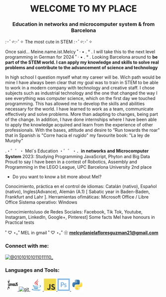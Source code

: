 <h1 align="center">WELCOME TO MY PLACE </h1>
<h3 align="center">Education in networks and microcomputer system & from Barcelona</h3>

*:･ﾟ✧*:･ﾟ✧ The most cute in STEM *:･ﾟ✧*:･ﾟ✧ 

Once said... Meine.name.ist.Melcy 
˚ · • . ° . I will take this to the next level programming in German for 2024 ˚ · • . ° .
Looking Barcelona around to **be part of the STEM world. I can apply my knowledge and skills to solve real problems and contribute to the advancement of science and technology**

In high school I question myself what my career will be. Wich path would be mine I have always been clear that my goal was to train in STEM to be able to work in a modern company with technology and creative staff. I chose subjects such as industrial technology and the one that changed the way I see everything was computer science, which on the first day we touched programming. This has allowed me to develop the skills and abilities necessary for the world. I have learned to work as a team, communicate effectively and solve problems. More than adapting to changes, being part of the change. In addition, I have done internships where I have been able to apply the knowledge acquired and learn from the experience of other professionals. With the bases, attitude and desire to “Run towards the roar" that in Spanish is "Corre hacia el rugido" my favourite book: "La ley de Murphy"

.・゜゜・ Mel´s Education ・゜゜・．**in networks and Microcomputer System**
2023: Studying Programming JavaScript, Phyton and Big Data 
Proud to say I have been in a contest of Robotics, Assembly and Programming in the LEGO League, UPC Barcelona University 2nd place

 - Do you want to know a bit more about Mel?
 
 Conocimiento, práctica en el control de idiomas: Catalán (nativo), Español (nativo), Ingles(Advance), Alemán (A.1) [ Sabatic year in Baden-Baden, Frankfurt and Lahr ].
 Herramientas ofimáticas: Microsoft Office / Libre Office
 Sistema operativo: Windows
 
 Conocimiento/uso de Redes Sociales: Facebook, Tik Tok, Youtube, Instagram, LinkedIn, Google+, Pinterest]
 Some facts Mel have honours in Practical tests
 
˚ ♡ ⋆｡˚ MEL in gmail ˚ ♡ ⋆｡˚ ❀ **melcydanielafloresguzman21@gmail.com**

<h3 align="left">Connect with me:</h3>
<p align="left">
<a href="https://instagram.com/@01010101011011110_" target="blank"><img align="center" src="https://raw.githubusercontent.com/rahuldkjain/github-profile-readme-generator/master/src/images/icons/Social/instagram.svg" alt="@01010101011011110_" height="30" width="40" /></a>
</p>

<h3 align="left">Languages and Tools:</h3>
<p align="left"> <a href="https://canvasjs.com" target="_blank" rel="noreferrer"> <img src="https://raw.githubusercontent.com/Hardik0307/Hardik0307/master/assets/canvasjs-charts.svg" alt="canvasjs" width="40" height="40"/> </a> <a href="https://git-scm.com/" target="_blank" rel="noreferrer"> <img src="https://www.vectorlogo.zone/logos/git-scm/git-scm-icon.svg" alt="git" width="40" height="40"/> </a> <a href="https://www.java.com" target="_blank" rel="noreferrer"> <img src="https://raw.githubusercontent.com/devicons/devicon/master/icons/java/java-original.svg" alt="java" width="40" height="40"/> </a> <a href="https://developer.mozilla.org/en-US/docs/Web/JavaScript" target="_blank" rel="noreferrer"> <img src="https://raw.githubusercontent.com/devicons/devicon/master/icons/javascript/javascript-original.svg" alt="javascript" width="40" height="40"/> </a> <a href="https://www.photoshop.com/en" target="_blank" rel="noreferrer"> <img src="https://raw.githubusercontent.com/devicons/devicon/master/icons/photoshop/photoshop-line.svg" alt="photoshop" width="40" height="40"/> </a> <a href="https://www.python.org" target="_blank" rel="noreferrer"> <img src="https://raw.githubusercontent.com/devicons/devicon/master/icons/python/python-original.svg" alt="python" width="40" height="40"/> </a> </p>
